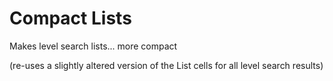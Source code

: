 # Compact Lists
Makes level search lists... more compact

(re-uses a slightly altered version of the List cells for all level search results)
